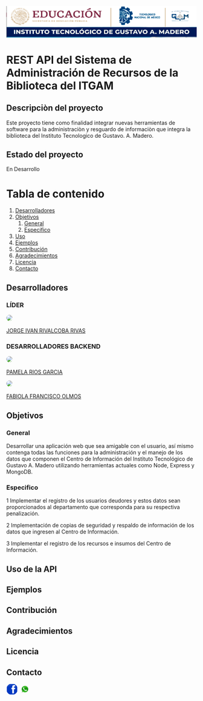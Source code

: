 <img src="img/logo.PNG"
 style= "height: autopx;
  width:autopx" />

# REST API del Sistema de Administración de Recursos de la Biblioteca del ITGAM


## Descripciòn del proyecto
Este proyecto tiene como finalidad integrar nuevas herramientas de software para la administraciòn y resguardo de informaciòn que integra la biblioteca del Instituto Tecnologico de Gustavo. A. Madero.

## Estado del proyecto
 En Desarrollo

# Tabla de contenido
1. [Desarrolladores](#Desarrolladores)
2. [Objetivos](#Objetivos)
    1. [General](#General)
    2. [Especifico](#Especifico)
4. [Uso](#Uso)
5. [Ejemplos](#Ejemplo)
6. [Contribución](#Contribucion)
7. [Agradecimientos](#Agradecimientos)
8. [Licencia](#licencia)
9. [Contacto](#Contacto)

## Desarrolladores <a name="Desarrolladores"></a>
### LÍDER


<img src="https://avatars.githubusercontent.com/u/3945886?v=4"
 style="max-width:25%;
 border-radius:200%;
  height: autopx;
  width:autox;" >

<a  href="https://github.com/rivalcoba">JORGE IVAN RIVALCOBA RIVAS
  </a>

### DESARROLLADORES BACKEND

<img src="https://avatars.githubusercontent.com/u/124759381?v=4"
  style="max-width:25%;
 border-radius:200%;
  height: autopx;
  width:autox;" >

<a href="https://github.com/PamRios">

PAMELA RIOS GARCIA</a>

<img src="https://avatars.githubusercontent.com/u/138613359?s=96&v=4"
   style="max-width:25%;
 border-radius:200%;
  height: autopx;
  width:400;"   >

<a href="https://github.com/Fabiolaolmos"> FABIOLA FRANCISCO OLMOS</a>

## Objetivos<a name="Objetivos"></a>

### General <a name="General"></a>
Desarrollar una aplicación web que sea amigable con el usuario, así mismo contenga todas las funciones para la administración
y el manejo de los datos que componen el Centro de Información del Instituto Tecnológico de Gustavo A. Madero utilizando herramientas actuales como Node, Express y MongoDB.

### Especifico <a name="Especifico"></a>
1 Implementar el registro de los usuarios deudores y estos datos sean proporcionados al departamento que corresponda para su respectiva penalización.

2 Implementación  de copias de seguridad y respaldo de información de los datos que ingresen al Centro de Información.

3 Implementar el registro de los recursos e insumos del Centro de Información.

## Uso de la API<a name="Usu"></a>


## Ejemplos <a name="Ejemplo"></a>


## Contribución<a name="Contribucion"></a>


## Agradecimientos <a name="Agradecimientos"></a>

## Licencia <a name="Licencia"></a>



## Contacto<a name="Contacto"></a>
<img src="img/face.png"
  style="max-width:6%;
 border-radius: 300%;
  height: autopx;
  width:auto;" >
  <img src="img/whats.jpg"
  style="max-width:6%;
 border-radius: 300%;
  height: autopx;
  width:auto;" >
   



















